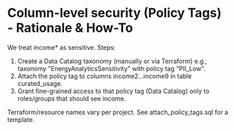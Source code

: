 # Column-level security (Policy Tags) - Rationale & How-To

We treat income* as sensitive. Steps:
1) Create a Data Catalog taxonomy (manually or via Terraform) e.g., taxonomy "EnergyAnalyticsSensitivity" with policy tag "PII_Low".
2) Attach the policy tag to columns income2...income9 in table curated_usage.
3) Grant fine-grained access to that policy tag (Data Catalog) only to roles/groups that should see income.

Terraform/resource names vary per project. See attach_policy_tags.sql for a template.